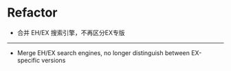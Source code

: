 # Refactor
- 合并 EH/EX 搜索引擎，不再区分EX专版
---
- Merge EH/EX search engines, no longer distinguish between EX-specific versions